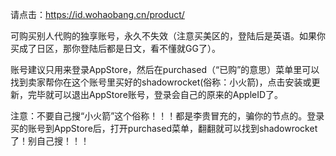 请点击：<a href="https://id.wohaobang.cn/product/">https://id.wohaobang.cn/product/</a>

可购买别人代购的独享账号，永久不失效（注意买美区的，登陆后是英语。如果你买成了日区，那你登陆后都是日文，看不懂就GG了）。

账号建议只用来登录AppStore，然后在purchased（“已购”的意思）菜单里可以找到卖家帮你在这个账号里买好的shadowrocket(俗称：小火箭)，点击安装或更新，完毕就可以退出AppStore账号，登录会自己的原来的AppleID了。

注意：不要自己搜“小火箭”这个俗称！！！都是李贵冒充的，骗你的节点的。登录买的账号到AppStore后，打开purchased菜单，翻翻就可以找到shadowrocket了！别自己搜！！！
